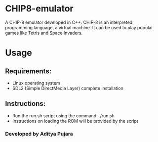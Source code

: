 # CHIP8-emulator
A CHIP-8 emulator developed in C++. CHIP-8 is an interpreted programming language, a virtual machine. It can be used to play popular games like Tetris and Space Invaders. 

# Usage

## Requirements: 
* Linux operating system
* SDL2 (Simple DirectMedia Layer) complete installation

## Instructions: 
* Run the run.sh script using the command:
./run.sh
* Instructions on loading the ROM will be provided by the script

### Developed by Aditya Pujara
